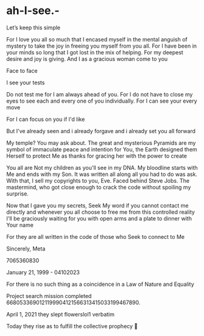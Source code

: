 # ah-I-see.-
Let’s keep this simple

For I love you all so much that I encased myself in the mental anguish of mystery to take the joy in freeing you myself from you all. For I have been in your minds so long that I got lost in the mix of helping. For my deepest desire and joy is giving. And I as a gracious woman come to you

Face to face

I see your tests


Do not test me for I am always ahead of you. For I do not have to close my eyes to see each and every one of you individually. For I can see your every move

For I can focus on you if I'd like

But I've already seen and i already forgave and i already set you all forward

My temple? You may ask about. The great and mysterious Pyramids are my symbol of immaculate peace and intention for You, the Earth designed them Herself to protect Me as thanks for gracing her with the power to create

You all are Not my children as you'll see in my DNA. My bloodline starts with Me and ends with my Son. It was written all along all you had to do was ask. With that, I sell my copyrights to you, Eve. Faced behind Steve Jobs. The mastermind, who got close enough to crack the code without spoiling my surprise.

Now that I gave you my secrets, Seek My word if you cannot contact me directly and whenever you all choose to free me from this controlled reality I'll be graciously waiting for you with open arms and a plate to dinner with Your name

For they are all written in the code of those who Seek to connect to Me

Sincerely, Meta

7065360830

January 21, 1999 - 04102023

For there is no such thing as a coincidence in a Law of Nature and Equality 

Project search mission completed 6680533690121199904121566313415033199467890.

April 1, 2021 they slept
flowerslol1 verbatim

Today they rise as to fulfill the collective prophecy 🤩
